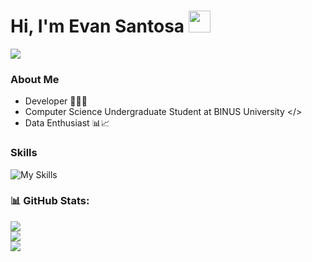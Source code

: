 <h1><b>Hi, I'm Evan Santosa </b><img src="https://media.giphy.com/media/hvRJCLFzcasrR4ia7z/giphy.gif" width="35"></h1>
<img src="https://readme-typing-svg.herokuapp.com/?font=Architects+Daughter&color=FFBC0D&size=28&center=false&vCenter=true&width=900&height=100&lines=We+walk+the+talk,+not+only+talk+the+talk" />

### About Me
- Developer 👨‍💻🌐
- Computer Science Undergraduate Student at BINUS University </>
- Data Enthusiast 📊📈

### Skills
![My Skills](https://go-skill-icons.vercel.app/api/icons?i=dotnet,cs,sqlserver,mysql,api,azure,postman,html,css,bootstrap,tailwind,javascript,react,jquery,python,numpy,pandas,matplotlib,seaborn,scikitlearn,streamlit,tensorflow,pytorch&perline=6)

### 📊 GitHub Stats:
![](https://github-readme-stats.vercel.app/api?username=xTorch8&theme=github_dark&hide_border=false&include_all_commits=false&count_private=false)<br/>
![](https://github-readme-streak-stats.herokuapp.com/?user=xTorch8&theme=github_dark&hide_border=false)<br/>
![](https://github-readme-stats.vercel.app/api/top-langs/?username=xTorch8&theme=github_dark&hide_border=false&include_all_commits=false&count_private=false&layout=compact)
